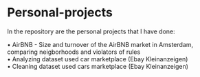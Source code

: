 # Personal-projects

In the repository are the personal projects that I have done:

• AirBNB - Size and turnover of the AirBNB market in Amsterdam, comparing neigborhoods and violators of rules  
• Analyzing dataset used car marketplace (Ebay Kleinanzeigen)  
• Cleaning dataset used cars marketplace (Ebay Kleinanzeigen)
